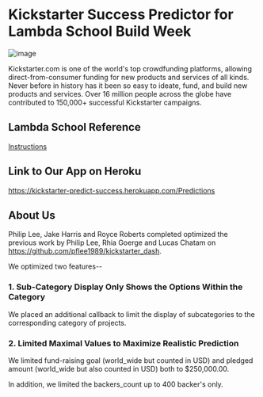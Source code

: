 # Kickstarter Success Predictor for Lambda School Build Week

![image](https://user-images.githubusercontent.com/24326725/123136442-44d62580-d496-11eb-8198-8a80ec62f64e.png)

Kickstarter.com is one of the world's top crowdfunding platforms, allowing direct-from-consumer funding for new products and services of all kinds. Never before in history has it been so easy to ideate, fund, and build new products and services. Over 16 million people across the globe have contributed to 150,000+ successful Kickstarter campaigns.


## Lambda School Reference 
[Instructions](https://lambdaschool.github.io/ds/unit2/dash-template/)

## Link to Our App on Heroku
https://kickstarter-predict-success.herokuapp.com/Predictions

## About Us

Philip Lee, Jake Harris and Royce Roberts completed optimized the previous work by Philip Lee, Rhia Goerge and Lucas Chatam on https://github.com/pflee1989/kickstarter_dash. 

We optimized two features-- 

### 1. Sub-Category Display Only Shows the Options Within the Category
We placed an additional callback to limit the display of subcategories to the corresponding category of projects. 

### 2. Limited Maximal Values to Maximize Realistic Prediction
We limited fund-raising goal (world_wide but counted in USD) and pledged amount (world_wide but also counted in USD) both to $250,000.00. 

In addition, we limited the backers_count up to 400 backer's only. 